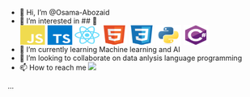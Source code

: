 - 👋 Hi, I’m @Osama-Abozaid
- 👀 I’m interested in ## 👋 <div aling="center">
    <img align="center" alt="Joao-Js" height="40" width="50" src="https://raw.githubusercontent.com/devicons/devicon/master/icons/javascript/javascript-plain.svg">
    <img align="center" alt="Joao-Ts" height="40" width="50" src="https://raw.githubusercontent.com/devicons/devicon/master/icons/typescript/typescript-plain.svg">
    <img align="center" alt="Joao-React" height="40" width="50" src="https://raw.githubusercontent.com/devicons/devicon/master/icons/react/react-original.svg">
    <img align="center" alt="Joao-HTML" height="40" width="50" src="https://raw.githubusercontent.com/devicons/devicon/master/icons/html5/html5-original.svg">
    <img align="center" alt="Joao-CSS" height="40" width="50" src="https://raw.githubusercontent.com/devicons/devicon/master/icons/css3/css3-original.svg">
    <img align="center" alt="Joao-Python" height="40" width="50" src="https://raw.githubusercontent.com/devicons/devicon/master/icons/python/python-original.svg">
    <img align="center" alt="Joao-Csharp" height="40" width="50" src="https://raw.githubusercontent.com/devicons/devicon/master/icons/csharp/csharp-original.svg">
    </div>
- 🌱 I’m currently learning Machine learning and AI
- 💞️ I’m looking to collaborate on data anlysis language programming
- 📫 How to reach me 
   <a href="https://www.linkedin.com/in/osama-abozaid-260329217/" target="_blank"><img src="https://img.shields.io/badge/-LinkedIn-%230077B5?style=for-the-badge&logo=linkedin&logoColor=white" target="_blank"></a>
</div>...
<!---
Osama-Abozaid/Osama-Abozaid is a ✨ special ✨ repository because its `README.md` (this file) appears on your GitHub profile.
You can click the Preview link to take a look at your changes.
--->
